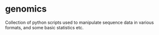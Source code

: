 # genomics
Collection of python scripts used to manipulate sequence data in various formats, and some basic statistics etc.
